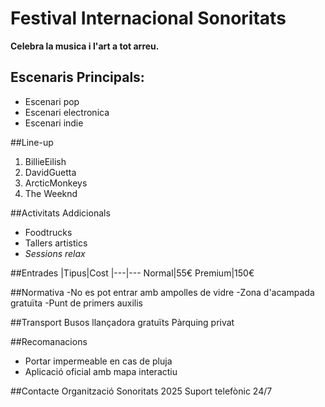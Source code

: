 # Festival Internacional Sonoritats

**Celebra la musica i l'art a tot arreu.**

## Escenaris Principals:
- Escenari pop
- Escenari electronica
- Escenari indie

##Line-up
1) BillieEilish
2) DavidGuetta
3) ArcticMonkeys
4) The Weeknd

##Activitats Addicionals
- Foodtrucks
- Tallers artistics
- *Sessions relax*

##Entrades
|Tipus|Cost
|---|---
Normal|55€
Premium|150€

##Normativa
-No es pot entrar amb ampolles de vidre
-Zona d'acampada gratuïta
-Punt de primers auxilis

##Transport
Busos llançadora gratuïts
Pàrquing privat

##Recomanacions
* Portar impermeable en cas de pluja
* Aplicació oficial amb mapa interactiu

##Contacte
Organització Sonoritats 2025
Suport telefònic 24/7


